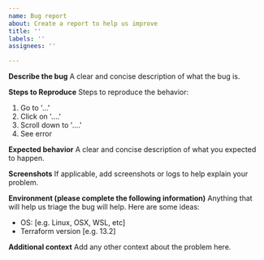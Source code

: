 ```yaml
---
name: Bug report
about: Create a report to help us improve
title: ''
labels: ''
assignees: ''

---
```


**Describe the bug**
A clear and concise description of what the bug is.

**Steps to Reproduce**
Steps to reproduce the behavior:
1. Go to '...'
2. Click on '....'
3. Scroll down to '....'
4. See error 

**Expected behavior**
A clear and concise description of what you expected to happen.

**Screenshots**
If applicable, add screenshots or logs to help explain your problem.

**Environment (please complete the following information)**
Anything that will help us triage the bug will help. Here are some ideas:
 - OS: [e.g. Linux, OSX, WSL, etc]
 - Terraform version [e.g. 13.2]

**Additional context**
Add any other context about the problem here.
